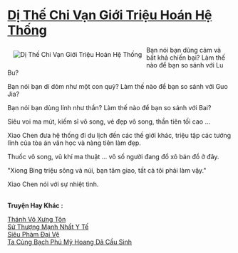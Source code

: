<a href="https://truyentiki.com/di-the-chi-van-gioi-trieu-hoan-he-thong.31812/" title="Dị Thế Chi Vạn Giới Triệu Hoán Hệ Thống"><h1>Dị Thế Chi Vạn Giới Triệu Hoán Hệ Thống</h1></a><div style="display:table"><img align="right" style="float: left; padding: 10px;" src="https://truyentiki.com/a/img/str/src/31812.jpg" alt="Dị Thế Chi Vạn Giới Triệu Hoán Hệ Thống">Bạn nói bạn dũng cảm và bất khả chiến bại? Làm thế nào để bạn so sánh với Lu Bu? <p></p> Bạn nói bạn dí dỏm như một con quỷ? Làm thế nào để bạn so sánh với Guo Jia? <p></p> Bạn nói bạn dùng lính như thần? Làm thế nào để bạn so sánh với Bai? <p></p> Siêu voi ma mút, kiếm sĩ vô song, vẻ đẹp vô song, thần tiên tối cao ... <p></p> Xiao Chen đưa hệ thống đi du lịch đến các thế giới khác, triệu tập các tướng lĩnh của tòa án văn học và nàng tiên làm đẹp. <p></p> Thuốc vô song, vũ khí ma thuật ... vô số người đang đổ xô bán đồ ở đây. <p></p> "Xiong Bing triệu sông và núi, bạn tâm giao, tất cả tôi phải làm vậy." <p></p> Xiao Chen nói với sự nhiệt tình.</div><p><br><b>Truyện Hay Khác :</b></p><a href="https://truyentiki.com/thanh-vo-xung-ton.31811/" alt="Thánh Võ Xưng Tôn">Thánh Võ Xưng Tôn</a><br/><a href="https://github.com/nownovels/top500/tree/master/truyenhay/33574/" alt="Sử Thượng Mạnh Nhất Y Tế">Sử Thượng Mạnh Nhất Y Tế</a><br/><a href="https://wikitruyen.wordpress.com/2020/06/23/sieu-pham-dai-ve/" alt="Siêu Phàm Đại Vệ">Siêu Phàm Đại Vệ</a><br/><a href="https://truyentiki.wordpress.com/2020/06/08/ta-cung-bach-phu-my-hoang-da-cau-sinh/" alt="Ta Cùng Bạch Phú Mỹ Hoang Dã Cầu Sinh">Ta Cùng Bạch Phú Mỹ Hoang Dã Cầu Sinh</a><br/>